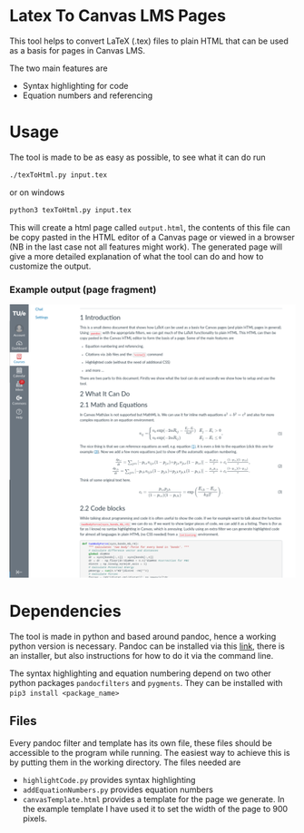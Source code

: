 # Latex To Canvas LMS Pages
This tool helps to convert LaTeX (.tex) files to plain HTML that can be used as a basis for pages in Canvas LMS.

The two main features are 

* Syntax highlighting for code
* Equation numbers and referencing

# Usage
The tool is made to be as easy as possible, to see what it can do run

```bash
./texToHtml.py input.tex
```
or on windows
```bash
python3 texToHtml.py input.tex
```

This will create a html page called `output.html`, the contents of this file can be copy pasted in the HTML editor of a Canvas page or viewed in a browser (NB in the last case not all features might work). The generated page will give a more detailed explanation of what the tool can do and how to customize the output.

### Example output (page fragment)
![](example.png)

# Dependencies
The tool is made in python and based around pandoc, hence a working python version is necessary. Pandoc can be installed via this [link](https://pandoc.org/installing.html), there is an installer, but also instructions for how to do it via the command line.
	
The syntax highlighting and equation numbering depend on two other python packages `pandocfilters` and `pygments`. They can be installed with `pip3 install <package_name>`

## Files
Every pandoc filter and template has its own file, these files should be accessible to the program while running. The easiest way to achieve this is by putting them in the working directory. The files needed are	
* `highlightCode.py` provides syntax highlighting
* `addEquationNumbers.py` provides equation numbers
* `canvasTemplate.html` provides a template for the page we generate. In the example template I have used it to set the width of the page to 900 pixels.
